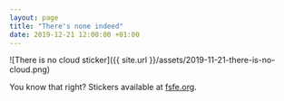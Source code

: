 ```yaml
---
layout: page
title: "There's none indeed"
date: 2019-12-21 12:00:00 +01:00
---
```


![There is no cloud sticker]({{ site.url }}/assets/2019-11-21-there-is-no-cloud.png)

You know that right? Stickers available at [fsfe.org](https://fsfe.org/contribute/spreadtheword.html).
